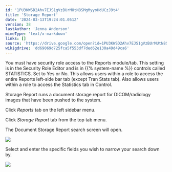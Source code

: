 ```yaml
---
id: '1PU3KWSD2Ahv7EJS1gVzBUrMUtN8SMgMyyoHdUCzJ9t4'
title: 'Storage Report'
date: '2024-03-13T19:24:01.051Z'
version: 38
lastAuthor: 'Jenna Anderson'
mimeType: 'text/x-markdown'
links: []
source: 'https://drive.google.com/open?id=1PU3KWSD2Ahv7EJS1gVzBUrMUtN8SMgMyyoHdUCzJ9t4'
wikigdrive: 'dd69069d725fca5f553df7ded62e130a49d49ca6'
---
```

You must have security role access to the Reports module/tab. This setting is in the Security Role Editor and is in {{% system-name %}} controls called STATISTICS. Set to Yes or No. This allows users within a role to access the entire Reports left-side bar tab (except Tran Stats tab). Also allows users within a role to access the Statistics tab in Control.

Storage Report runs a document storage report for DICOM/radiology images that have been pushed to the system.

Click *Reports* tab on the left sidebar menu.

Click *Storage Report* tab from the top tab menu.

The Document Storage Report search screen will open.

![](../storage-report.assets/cb01bddf9e579cb7938a46fb916a6352.png)

Select and enter the specific fields you wish to narrow your search down by.

![](../storage-report.assets/b535cedd2fb405e2d7a9f8d28525d167.png)
